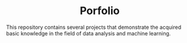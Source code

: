 <div id='header' align='center'>
  <h1> Porfolio </h1>
</div>


This repository contains several  projects that demonstrate the acquired basic knowledge in the field of data analysis and machine learning. 
